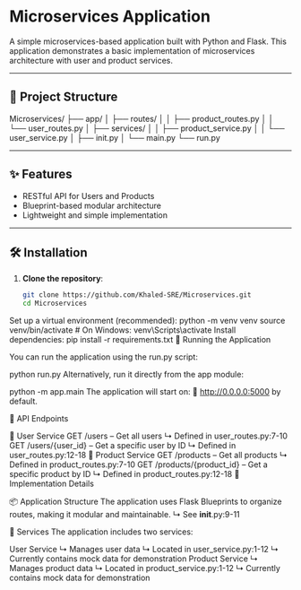 # Microservices Application

A simple microservices-based application built with Python and Flask. This application demonstrates a basic implementation of microservices architecture with user and product services.

---

## 📁 Project Structure

Microservices/
├── app/
│ ├── routes/
│ │ ├── product_routes.py
│ │ └── user_routes.py
│ ├── services/
│ │ ├── product_service.py
│ │ └── user_service.py
│ ├── init.py
│ └── main.py
└── run.py


---

## ✨ Features

- RESTful API for Users and Products  
- Blueprint-based modular architecture  
- Lightweight and simple implementation  

---

## 🛠️ Installation

1. **Clone the repository**:
   ```bash
   git clone https://github.com/Khaled-SRE/Microservices.git
   cd Microservices
Set up a virtual environment (recommended):
python -m venv venv
source venv/bin/activate  # On Windows: venv\Scripts\activate
Install dependencies:
pip install -r requirements.txt
🚀 Running the Application

You can run the application using the run.py script:

python run.py
Alternatively, run it directly from the app module:

python -m app.main
The application will start on:
📍 http://0.0.0.0:5000 by default.

📡 API Endpoints

🔹 User Service
GET /users – Get all users
↳ Defined in user_routes.py:7-10
GET /users/{user_id} – Get a specific user by ID
↳ Defined in user_routes.py:12-18
🔹 Product Service
GET /products – Get all products
↳ Defined in product_routes.py:7-10
GET /products/{product_id} – Get a specific product by ID
↳ Defined in product_routes.py:12-18
🧠 Implementation Details

📦 Application Structure
The application uses Flask Blueprints to organize routes, making it modular and maintainable.
↳ See __init__.py:9-11

🧩 Services
The application includes two services:

User Service
↳ Manages user data
↳ Located in user_service.py:1-12
↳ Currently contains mock data for demonstration
Product Service
↳ Manages product data
↳ Located in product_service.py:1-12
↳ Currently contains mock data for demonstration
